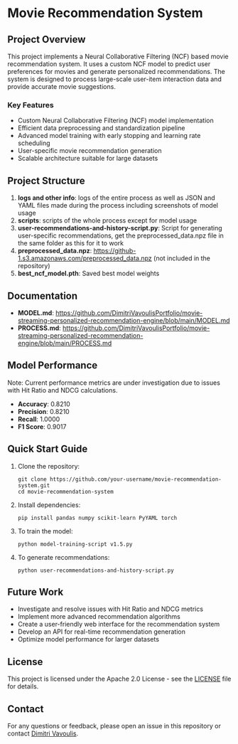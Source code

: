 # Movie Recommendation System

## Project Overview

This project implements a Neural Collaborative Filtering (NCF) based movie recommendation system. It uses a custom NCF model to predict user preferences for movies and generate personalized recommendations. The system is designed to process large-scale user-item interaction data and provide accurate movie suggestions.

### Key Features

- Custom Neural Collaborative Filtering (NCF) model implementation
- Efficient data preprocessing and standardization pipeline
- Advanced model training with early stopping and learning rate scheduling
- User-specific movie recommendation generation
- Scalable architecture suitable for large datasets

## Project Structure

1. **logs and other info**: logs of the entire process as well as JSON and YAML files made during the process including screenshots of model usage
2. **scripts**: scripts of the whole process except for model usage
4. **user-recommendations-and-history-script.py**: Script for generating user-specific recommendations, get the preprocessed_data.npz file in the same folder as this for it to work
5. **preprocessed_data.npz**: https://github-1.s3.amazonaws.com/preprocessed_data.npz (not included in the repository)
6. **best_ncf_model.pth**: Saved best model weights

## Documentation

- **MODEL.md**: https://github.com/DimitriVavoulisPortfolio/movie-streaming-personalized-recommendation-engine/blob/main/MODEL.md
- **PROCESS.md**: https://github.com/DimitriVavoulisPortfolio/movie-streaming-personalized-recommendation-engine/blob/main/PROCESS.md

## Model Performance

Note: Current performance metrics are under investigation due to issues with Hit Ratio and NDCG calculations.

- **Accuracy**:  0.8210
- **Precision**:  0.8210
- **Recall**: 1.0000
- **F1 Score**: 0.9017

## Quick Start Guide

1. Clone the repository:
   ```
   git clone https://github.com/your-username/movie-recommendation-system.git
   cd movie-recommendation-system
   ```

2. Install dependencies:
   ```
   pip install pandas numpy scikit-learn PyYAML torch
   ```

3. To train the model:
   ```
   python model-training-script v1.5.py
   ```

4. To generate recommendations:
   ```
   python user-recommendations-and-history-script.py
   ```

## Future Work

- Investigate and resolve issues with Hit Ratio and NDCG metrics
- Implement more advanced recommendation algorithms
- Create a user-friendly web interface for the recommendation system
- Develop an API for real-time recommendation generation
- Optimize model performance for larger datasets

## License

This project is licensed under the Apache 2.0 License - see the [LICENSE](LICENSE) file for details.

## Contact

For any questions or feedback, please open an issue in this repository or contact [Dimitri Vavoulis](mailto:dimitrivavoulis3@gmail.com).

